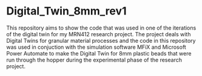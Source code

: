 # Digital_Twin_8mm_rev1

This repository aims to show the code that was used in one of the iterations of the digital twin for my MRN412 research project.
The project deals with Digital Twins for granular material processes and the code in this repository was used in conjuction with the simulation software MFiX and Microsoft Power Automate to make the Digital Twin for 8mm plastic beads that were run through the hopper
during the experimental phase of the research project. 
